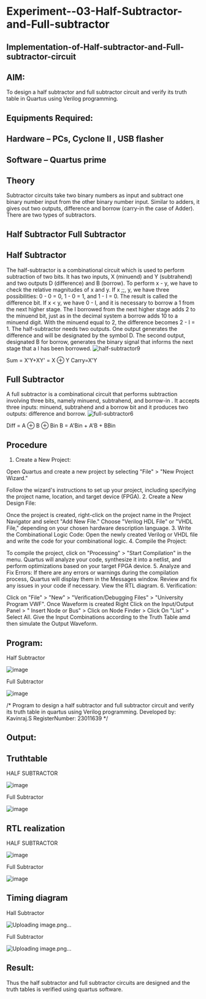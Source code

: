 # Experiment--03-Half-Subtractor-and-Full-subtractor
## Implementation-of-Half-subtractor-and-Full-subtractor-circuit
## AIM:
To design a half subtractor and full subtractor circuit and verify its truth table in Quartus using Verilog programming.

## Equipments Required:
## Hardware – PCs, Cyclone II , USB flasher
## Software – Quartus prime
## Theory
Subtractor circuits take two binary numbers as input and subtract one binary number input from the other binary number input. Similar to adders, it gives out two outputs, difference and borrow (carry-in the case of Adder). There are two types of subtractors.

## Half Subtractor Full Subtractor
## Half Subtractor
The half-subtractor is a combinational circuit which is used to perform subtraction of two bits. It has two inputs, X (minuend) and Y (subtrahend) and two outputs D (difference) and B (borrow). To perform x - y, we have to check the relative magnitudes of x and y. If x ;;, y, we have three possibilities: 0 - 0 = 0, 1 - 0 = 1, and 1 - I = 0. The result is called the difference bit. If x < y, we have 0 - I, and it is necessary to borrow a 1 from the next higher stage. The I borrowed from the next higher stage adds 2 to the minuend bit, just as in the decimal system a borrow adds 10 to a minuend digit. With the minuend equal to 2, the difference becomes 2 - I = 1. The half-subtractor needs two outputs. One output generates the difference and will be designated by the symbol D. The second output, designated B for borrow, generates the binary signal that informs the next stage that a I has been borrowed.
![half-subtractor9](https://user-images.githubusercontent.com/36288975/166112538-58c3bc7c-ee5d-4e6a-ac8d-8e8328efe27a.png)


Sum = X'Y+XY' = X ⊕ Y
Carry=X'Y

## Full Subtractor
A full subtractor is a combinational circuit that performs subtraction involving three bits, namely minuend, subtrahend, and borrow-in . It accepts three inputs: minuend, subtrahend and a borrow bit and it produces two outputs: difference and borrow. 
![full-subtractor6](https://user-images.githubusercontent.com/36288975/166112541-24c68359-3de8-4674-ae22-8272ffc385ed.png)


Diff = A ⊕ B ⊕ Bin B = A'Bin + A'B + BBin

## Procedure

1.	Create a New Project:

Open Quartus and create a new project by selecting "File" > "New Project Wizard."
 
Follow the wizard's instructions to set up your project, including specifying the project name, location, and target device (FPGA).
2.	Create a New Design File:

Once the project is created, right-click on the project name in the Project Navigator and select "Add New File."
Choose "Verilog HDL File" or "VHDL File," depending on your chosen hardware description
language.
3.	Write the Combinational Logic Code:
Open the newly created Verilog or VHDL file and write the code for your combinational logic.
4.	Compile the Project:

To compile the project, click on "Processing" > "Start Compilation" in the menu.
Quartus will analyze your code, synthesize it into a netlist, and perform optimizations based on your target FPGA device.
5.	Analyze and Fix Errors:
If there are any errors or warnings during the compilation process, Quartus will display them in the Messages window.
Review and fix any issues in your code if necessary. View the RTL diagram.
6.	Verification:

Click on "File" > "New" > "Verification/Debugging Files" > "University Program VWF".
Once Waveform is created Right Click on the Input/Output Panel > " Insert Node or Bus" > Click on Node Finder > Click On "List" > Select All.
Give the Input Combinations according to the Truth Table amd then simulate the
Output Waveform.


## Program:


Half Subtractor 

 ![image](https://github.com/ROLEX2616/Experiment--03-Half-Subtractor-and-Full-subtractor/assets/149988469/d188225a-7b0e-49fc-b9aa-d20877da0f7f)





Full Subtractor

![image](https://github.com/ROLEX2616/Experiment--03-Half-Subtractor-and-Full-subtractor/assets/149988469/21e79c26-45c2-4491-a8ac-914ca58c3be2)


/*
Program to design a half subtractor and full subtractor circuit and verify its truth table in quartus using Verilog programming.
Developed by: Kavinraj.S
RegisterNumber: 23011639 
*/

## Output:

## Truthtable

HALF SUBTRACTOR

![image](https://github.com/ROLEX2616/Experiment--03-Half-Subtractor-and-Full-subtractor/assets/149988469/dc74ecd4-96a3-444f-89e4-5386e8d19678)



Full Subtractor


![image](https://github.com/ROLEX2616/Experiment--03-Half-Subtractor-and-Full-subtractor/assets/149988469/a72364ad-12d3-41d3-a257-bd97ffaffdd5)




##  RTL realization

HALF SUBTRACTOR

![image](https://github.com/ROLEX2616/Experiment--03-Half-Subtractor-and-Full-subtractor/assets/149988469/45318ed8-d207-45af-bbdb-989db0ada103)


Full Subtractor

![image](https://github.com/ROLEX2616/Experiment--03-Half-Subtractor-and-Full-subtractor/assets/149988469/6d1c1f68-fd16-4662-ab42-9d1d1d776219)




## Timing diagram 

Hall Subtractor

![Uploading image.png…]()






Full Subtractor


![Uploading image.png…]()





## Result:
Thus the half subtractor and full subtractor circuits are designed and the truth tables is verified using quartus software.
